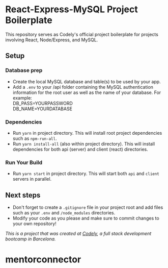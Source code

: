 # React-Express-MySQL Project Boilerplate

This repository serves as Codely's official project boilerplate for projects involving React, Node/Express, and MySQL.

## Setup

### Database prep
- Create the local MySQL database and table(s) to be used by your app.
- Add a `.env` to your /api folder containing the MySQL authentication information for the root user as well as the name of your database. For example:    
DB_PASS=YOURPASSWORD  
DB_NAME=YOURDATABASE

### Dependencies
- Run `yarn` in project directory. This will install root project dependencies such as `npm-run-all`.
- Run `yarn install-all` (also within project directory). This will install dependencies for both api (server) and client (react) directories.

### Run Your Build
- Run `yarn start` in project directory. This will start both `api` and `client` servers in parallel.

## Next steps
- Don't forget to create a `.gitignore` file in your project root and add files such as your `.env` and `/node_modules` directories.
- Modify your code as you please and make sure to commit changes to your own repository!  


_This is a project that was created at [Codely](http://codely.tech), a full stack development bootcamp in Barcelona._
# mentorconnector
